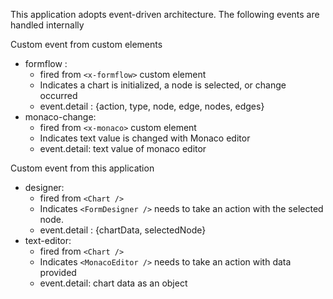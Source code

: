 This application adopts event-driven architecture.
The following events are handled internally

Custom event from custom elements
  * formflow : 
    - fired from `<x-formflow>` custom element
    - Indicates a chart is initialized, a node is selected, or change occurred
    - event.detail : {action, type, node, edge, nodes, edges}
  * monaco-change: 
    - fired from `<x-monaco>` custom element
    - Indicates text value is changed with Monaco editor
    - event.detail: text value of monaco editor

Custom event from this application
  * designer: 
    - fired from `<Chart />`
    - Indicates `<FormDesigner />` needs to take an action with the selected node.
    - event.detail : {chartData, selectedNode}
  * text-editor: 
    - fired from `<Chart />`
    - Indicates `<MonacoEditor />` needs to take an action with data provided
    - event.detail: chart data as an object